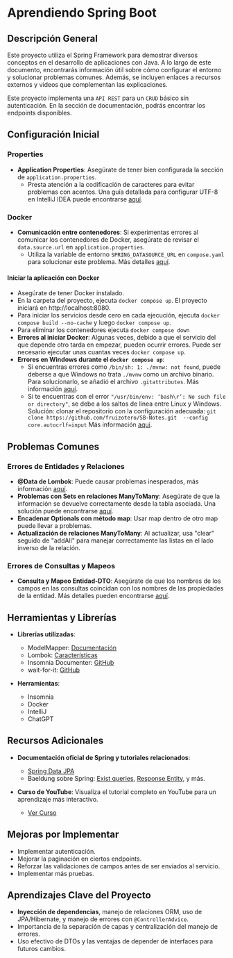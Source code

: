 # Aprendiendo Spring Boot

## Descripción General

Este proyecto utiliza el Spring Framework para demostrar diversos conceptos en el desarrollo de aplicaciones con Java. A lo largo de este documento, encontrarás información útil sobre cómo configurar el entorno y solucionar problemas comunes. Además, se incluyen enlaces a recursos externos y videos que complementan las explicaciones.

Este proyecto implementa una `API REST` para un `CRUD` básico sin autenticación. En la sección de documentación, podrás encontrar los endpoints disponibles.



## Configuración Inicial

### Properties

- **Application Properties**: Asegúrate de tener bien configurada la sección de `application.properties`.
  - Presta atención a la codificación de caracteres para evitar problemas con acentos. Una guía detallada para configurar UTF-8 en IntelliJ IDEA puede encontrarse [aquí](https://blog.jetbrains.com/idea/2013/03/use-the-utf-8-luke-file-encodings-in-intellij-idea/).

### Docker

- **Comunicación entre contenedores**: Si experimentas errores al comunicar los contenedores de Docker, asegúrate de revisar el `data.source.url` en `application.properties`.
  - Utiliza la variable de entorno `SPRING_DATASOURCE_URL` en `compose.yaml` para solucionar este problema. Más detalles [aquí](https://stackoverflow.com/a/66170886/24313181).

#### Iniciar la aplicación con Docker

- Asegúrate de tener Docker instalado.
- En la carpeta del proyecto, ejecuta `docker compose up`. El proyecto iniciará en http://localhost:8080.
- Para iniciar los servicios desde cero en cada ejecución, ejecuta `docker compose build --no-cache` y luego `docker compose up`.
- Para eliminar los contenedores ejecuta `docker compose down`
- **Errores al iniciar Docker**: Algunas veces, debido a que el servicio del que depende otro tarda en empezar, pueden ocurrir errores. Puede ser necesario ejecutar unas cuantas veces `docker compose up`.
- **Errores en Windows durante el `docker compose up`**:
  - Si encuentras errores como `/bin/sh: 1: ./mvnw: not found`, puede deberse a que Windows no trata `./mvnw` como un archivo binario. Para solucionarlo, se añadió el archivo `.gitattributes`. Más información [aquí](https://stackoverflow.com/q/72455739/24313181).
  - Si te encuentras con el error `"/usr/bin/env: ‘bash\r’: No such file or directory"`, se debe a los saltos de línea entre Linux y Windows. Solución: clonar el repositorio con la configuración adecuada: `git clone https://github.com/fruizotero/SB-Notes.git  --config core.autocrlf=input` Más información [aquí](https://github.com/tiangolo/uwsgi-nginx-flask-docker/issues/127#issuecomment-688418738).

## Problemas Comunes

### Errores de Entidades y Relaciones

- **@Data de Lombok**: Puede causar problemas inesperados, más información [aquí](https://stackoverflow.com/a/68605588/24313181).
- **Problemas con Sets en relaciones ManyToMany**: Asegúrate de que la información se devuelve correctamente desde la tabla asociada. Una solución puede encontrarse [aquí](https://stackoverflow.com/a/77421861).
- **Encadenar Optionals con método map**: Usar map dentro de otro map puede llevar a problemas.
- **Actualización de relaciones ManyToMany**: Al actualizar, usa "clear" seguido de "addAll" para manejar correctamente las listas en el lado inverso de la relación.

### Errores de Consultas y Mapeos

- **Consulta y Mapeo Entidad-DTO**: Asegúrate de que los nombres de los campos en las consultas coincidan con los nombres de las propiedades de la entidad. Más detalles pueden encontrarse [aquí](https://chat.openai.com/share/cb7d8861-531c-4a75-9677-661632bfc8c5).

## Herramientas y Librerías

- **Librerías utilizadas**:
  - ModelMapper: [Documentación](https://modelmapper.org/getting-started/)
  - Lombok: [Características](https://projectlombok.org/features/)
  - Insomnia Documenter: [GitHub](https://github.com/insodoc/insomnia-documenter)
  - wait-for-it: [GitHub](https://github.com/vishnubob/wait-for-it)

- **Herramientas**:
  - Insomnia
  - Docker
  - IntelliJ
  - ChatGPT

## Recursos Adicionales

- **Documentación oficial de Spring y tutoriales relacionados**:
  - [Spring Data JPA](https://docs.spring.io/spring-data/jpa/reference/jpa/query-methods.html#jpa.query-methods.at-query)
  - Baeldung sobre Spring: [Exist queries](https://www.baeldung.com/spring-data-exists-query#using-a-derived-query-method), [Response Entity](https://www.baeldung.com/spring-response-entity), y más.

- **Curso de YouTube**: Visualiza el tutorial completo en YouTube para un aprendizaje más interactivo.
  - [Ver Curso](https://www.youtube.com/watch?v=Nv2DERaMx-4&t=3075s)

## Mejoras por Implementar

- Implementar autenticación.
- Mejorar la paginación en ciertos endpoints.
- Reforzar las validaciones de campos antes de ser enviados al servicio.
- Implementar más pruebas.

## Aprendizajes Clave del Proyecto

- **Inyección de dependencias**, manejo de relaciones ORM, uso de JPA/Hibernate, y manejo de errores con `@ControllerAdvice`.
- Importancia de la separación de capas y centralización del manejo de errores.
- Uso efectivo de DTOs y las ventajas de depender de interfaces para futuros cambios.
